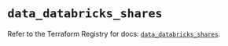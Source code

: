# `data_databricks_shares`

Refer to the Terraform Registry for docs: [`data_databricks_shares`](https://registry.terraform.io/providers/databricks/databricks/1.81.1/docs/data-sources/shares).
